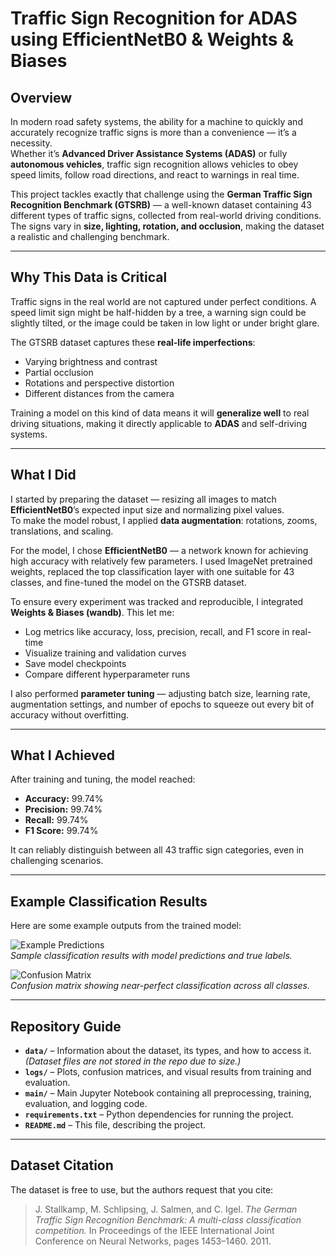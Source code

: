 # Traffic Sign Recognition for ADAS using EfficientNetB0 & Weights & Biases

## Overview

In modern road safety systems, the ability for a machine to quickly and accurately recognize traffic signs is more than a convenience — it’s a necessity.  
Whether it’s **Advanced Driver Assistance Systems (ADAS)** or fully **autonomous vehicles**, traffic sign recognition allows vehicles to obey speed limits, follow road directions, and react to warnings in real time.  

This project tackles exactly that challenge using the **German Traffic Sign Recognition Benchmark (GTSRB)** — a well-known dataset containing 43 different types of traffic signs, collected from real-world driving conditions.  
The signs vary in **size, lighting, rotation, and occlusion**, making the dataset a realistic and challenging benchmark.

---

## Why This Data is Critical

Traffic signs in the real world are not captured under perfect conditions. A speed limit sign might be half-hidden by a tree, a warning sign could be slightly tilted, or the image could be taken in low light or under bright glare.  

The GTSRB dataset captures these **real-life imperfections**:
- Varying brightness and contrast
- Partial occlusion
- Rotations and perspective distortion
- Different distances from the camera

Training a model on this kind of data means it will **generalize well** to real driving situations, making it directly applicable to **ADAS** and self-driving systems.

---

## What I Did

I started by preparing the dataset — resizing all images to match **EfficientNetB0**’s expected input size and normalizing pixel values.  
To make the model robust, I applied **data augmentation**: rotations, zooms, translations, and scaling.  

For the model, I chose **EfficientNetB0** — a network known for achieving high accuracy with relatively few parameters. I used ImageNet pretrained weights, replaced the top classification layer with one suitable for 43 classes, and fine-tuned the model on the GTSRB dataset.

To ensure every experiment was tracked and reproducible, I integrated **Weights & Biases (wandb)**. This let me:
- Log metrics like accuracy, loss, precision, recall, and F1 score in real-time
- Visualize training and validation curves
- Save model checkpoints
- Compare different hyperparameter runs

I also performed **parameter tuning** — adjusting batch size, learning rate, augmentation settings, and number of epochs to squeeze out every bit of accuracy without overfitting.

---

## What I Achieved

After training and tuning, the model reached:
- **Accuracy:** 99.74%
- **Precision:** 99.74%
- **Recall:** 99.74%
- **F1 Score:** 99.74%

It can reliably distinguish between all 43 traffic sign categories, even in challenging scenarios.

---

## Example Classification Results

Here are some example outputs from the trained model:

![Example Predictions](logs/example_predictions.png)  
*Sample classification results with model predictions and true labels.*

![Confusion Matrix](logs/confusion_matrix.png)  
*Confusion matrix showing near-perfect classification across all classes.*

---

## Repository Guide

- **`data/`** – Information about the dataset, its types, and how to access it. *(Dataset files are not stored in the repo due to size.)*  
- **`logs/`** – Plots, confusion matrices, and visual results from training and evaluation.  
- **`main/`** – Main Jupyter Notebook containing all preprocessing, training, evaluation, and logging code.  
- **`requirements.txt`** – Python dependencies for running the project.  
- **`README.md`** – This file, describing the project.

---

## Dataset Citation

The dataset is free to use, but the authors request that you cite:

> J. Stallkamp, M. Schlipsing, J. Salmen, and C. Igel. *The German Traffic Sign Recognition Benchmark: A multi-class classification competition.* In Proceedings of the IEEE International Joint Conference on Neural Networks, pages 1453–1460. 2011.


